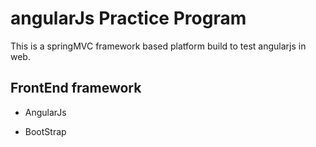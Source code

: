 # angularJs Practice Program

This is a springMVC framework based platform build to test angularjs in web.

## FrontEnd framework

* AngularJs

* BootStrap







